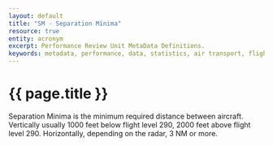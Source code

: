 ```yaml
---
layout: default
title: "SM - Separation Minima"
resource: true
entity: acronym
excerpt: Performance Review Unit MetaData Definitions.
keywords: metadata, performance, data, statistics, air transport, flights, europe, delay, safety
---
```

# {{ page.title }}

Separation Minima is the minimum required distance between aircraft.
Vertically usually 1000 feet below flight level 290, 2000 feet above
flight level 290.
Horizontally, depending on the radar, 3 NM or more.